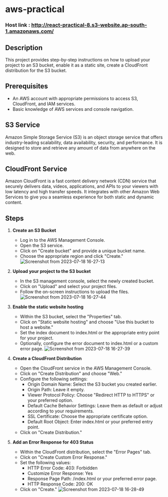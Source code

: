 # aws-practical
### Host link : http://react-practical-8.s3-website.ap-south-1.amazonaws.com/
## Description
This project provides step-by-step instructions on how to upload your project to an S3 bucket, enable it as a static site, create a CloudFront distribution for the S3 bucket.

## Prerequisites
- An AWS account with appropriate permissions to access S3, CloudFront, and IAM services.
- Basic knowledge of AWS services and console navigation.

## S3 Service
Amazon Simple Storage Service (S3) is an object storage service that offers industry-leading scalability, data availability, security, and performance. It is designed to store and retrieve any amount of data from anywhere on the web.

## CloudFront Service
Amazon CloudFront is a fast content delivery network (CDN) service that securely delivers data, videos, applications, and APIs to your viewers with low latency and high transfer speeds. It integrates with other Amazon Web Services to give you a seamless experience for both static and dynamic content.

## Steps
1. **Create an S3 Bucket**
    - Log in to the AWS Management Console.
    - Open the S3 service.
    - Click on "Create bucket" and provide a unique bucket name.
    - Choose the appropriate region and click "Create."
      ![Screenshot from 2023-07-18 16-27-13](https://github.com/VatsalDave2102/aws-practical/assets/124878757/1eededb9-3bf9-40e9-b123-29dbdf1d6e69)

2. **Upload your project to the S3 bucket**
    - In the S3 management console, select the newly created bucket.
    - Click on "Upload" and select your project files.
    - Follow the on-screen instructions to upload the files.
      ![Screenshot from 2023-07-18 16-27-44](https://github.com/VatsalDave2102/aws-practical/assets/124878757/24f29ffb-adf9-40ca-be69-08c7cc4f2d25)

      
3. **Enable the static website hosting**
     - Within the S3 bucket, select the "Properties" tab.
    - Click on "Static website hosting" and choose "Use this bucket to host a website."
    - Set the index document to index.html or the appropriate entry point for your project.
    - Optionally, configure the error document to index.html or a custom error page.
      ![Screenshot from 2023-07-18 16-27-39](https://github.com/VatsalDave2102/aws-practical/assets/124878757/d1b96704-157a-4d7c-b047-be758ef7d022)

4. **Create a CloudFront Distribution**
    - Open the CloudFront service in the AWS Management Console.
   - Click on "Create Distribution" and choose "Web."
    - Configure the following settings:
       - Origin Domain Name: Select the S3 bucket you created earlier.
        - Origin Path: Leave it empty.
        - Viewer Protocol Policy: Choose "Redirect HTTP to HTTPS" or your preferred option.
        - Default Cache Behavior Settings: Leave them as default or adjust according to your requirements.
        - SSL Certificate: Choose the appropriate certificate option.
        - Default Root Object: Enter index.html or your preferred entry point.
   - Click on "Create Distribution."

6. **Add an Error Response for 403 Status**
     - Within the CloudFront distribution, select the "Error Pages" tab.
      - Click on "Create Custom Error Response."
    - Set the following values:
      - HTTP Error Code: 403: Forbidden
      - Customize Error Response: Yes
      - Response Page Path: /index.html or your preferred error page.
      - HTTP Response Code: 200: OK
    - Click on "Create."
      ![Screenshot from 2023-07-18 16-28-49](https://github.com/VatsalDave2102/aws-practical/assets/124878757/1a183ffc-cb0a-49a2-8b10-d1319bf95842)

